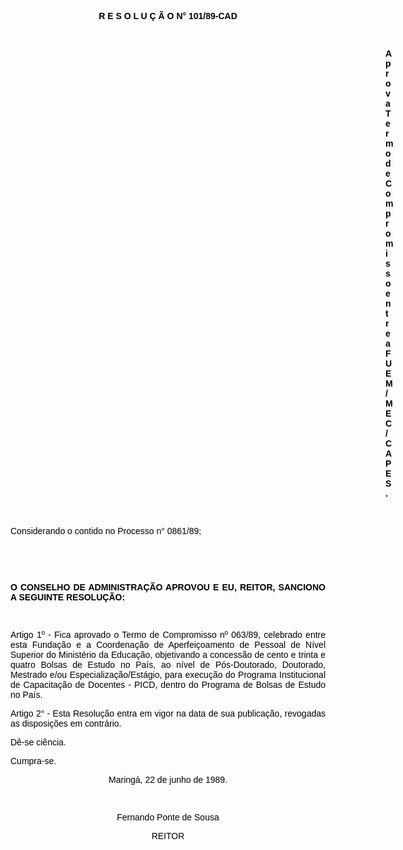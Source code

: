 <BODY TEXT="#000000">

<B><FONT FACE="Arial"><P ALIGN="CENTER">R E S O L U &Ccedil; &Atilde; O  N° 101/89-CAD</P>
</B><U><P ALIGN="CENTER"></P>
</U><P ALIGN="CENTER">&nbsp;</P><DIR>
<DIR>
<DIR>
<DIR>
<DIR>
<DIR>
<DIR>
<DIR>
<DIR>
<DIR>
<DIR>
<DIR>
<DIR>
<DIR>
<DIR>

<B><P ALIGN="JUSTIFY">Aprova Termo de Compromisso entre a FUEM/MEC/CAPES.</P>
<P ALIGN="JUSTIFY"></P>
<P ALIGN="JUSTIFY">&nbsp;</P></DIR>
</DIR>
</DIR>
</DIR>
</DIR>
</DIR>
</DIR>
</DIR>
</DIR>
</DIR>
</DIR>
</DIR>
</DIR>
</DIR>
</DIR>

</B><P ALIGN="JUSTIFY">Considerando o contido no Processo n° 0861/89;</P>
<P ALIGN="JUSTIFY"></P>
<P ALIGN="JUSTIFY">&nbsp;</P>
<P ALIGN="JUSTIFY">&nbsp;</P>
<B><P ALIGN="JUSTIFY">O CONSELHO DE ADMINISTRA&Ccedil;&Atilde;O APROVOU E EU, REITOR, SANCIONO A SEGUINTE RESOLU&Ccedil;&Atilde;O:</P>
</B><P ALIGN="JUSTIFY"></P>
<P ALIGN="JUSTIFY">&nbsp;</P>
<P ALIGN="JUSTIFY">Artigo 1º - Fica aprovado o Termo de Compromisso nº 063/89, celebrado entre esta Funda&ccedil;&atilde;o e a Coordena&ccedil;&atilde;o de Aperfei&ccedil;oamento de Pessoal de N&iacute;vel Superior do Minist&eacute;rio da Educa&ccedil;&atilde;o, objetivando a concess&atilde;o de cento e trinta e quatro Bolsas de Estudo no Pa&iacute;s, ao n&iacute;vel de P&oacute;s-Doutorado, Doutorado, Mestrado e/ou Especializa&ccedil;&atilde;o/Est&aacute;gio, para execu&ccedil;&atilde;o do Programa Institucional de Capacita&ccedil;&atilde;o de Docentes - PICD, dentro do Programa de Bolsas de Estudo no Pa&iacute;s.</P>
<P ALIGN="JUSTIFY">Artigo 2° - Esta Resolu&ccedil;&atilde;o entra em vigor na data de sua publica&ccedil;&atilde;o, revogadas as disposi&ccedil;&otilde;es em contr&aacute;rio. </P>
<P ALIGN="JUSTIFY">D&ecirc;-se ci&ecirc;ncia.</P>
<P ALIGN="JUSTIFY">Cumpra-se.</P>
<P ALIGN="JUSTIFY"></P>
<P ALIGN="CENTER">Maring&aacute;, 22 de junho de 1989.</P>
<P ALIGN="CENTER"></P>
<P ALIGN="CENTER">&nbsp;</P>
<P ALIGN="CENTER">Fernando Ponte de Sousa</P>
<P ALIGN="CENTER">REITOR</P></FONT></BODY>
